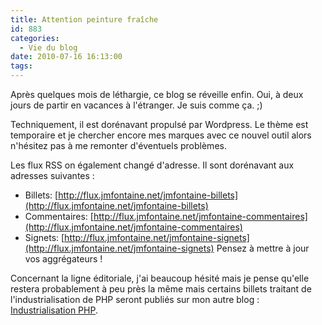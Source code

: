```yaml
---
title: Attention peinture fraîche
id: 883
categories:
  - Vie du blog
date: 2010-07-16 16:13:00
tags:
---
```


Après quelques mois de léthargie, ce blog se réveille enfin. Oui, à deux jours de partir en vacances à l'étranger. Je suis comme ça. ;)

Techniquement, il est dorénavant propulsé par Wordpress. Le thème est temporaire et je chercher encore mes marques avec ce nouvel outil alors n'hésitez pas à me remonter d'éventuels problèmes.

Les flux RSS on également changé d'adresse. Il sont dorénavant aux adresses suivantes :

*   Billets: [http://flux.jmfontaine.net/jmfontaine-billets](http://flux.jmfontaine.net/jmfontaine-billets)
*   Commentaires: [http://flux.jmfontaine.net/jmfontaine-commentaires](http://flux.jmfontaine.net/jmfontaine-commentaires)
*   Signets: [http://flux.jmfontaine.net/jmfontaine-signets](http://flux.jmfontaine.net/jmfontaine-signets)
Pensez à mettre à jour vos aggrégateurs !

Concernant la ligne éditoriale, j'ai beaucoup hésité mais je pense qu'elle restera probablement à peu près la même mais certains billets traitant de l'industrialisation de PHP seront publiés sur mon autre blog : [Industrialisation PHP](http://www.industrialisation-php.com/).